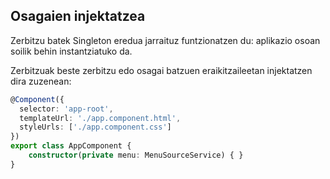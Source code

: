 ## Osagaien injektatzea

Zerbitzu batek Singleton eredua jarraituz funtzionatzen du: aplikazio osoan soilik behin instantziatuko da.

Zerbitzuak beste zerbitzu edo osagai batzuen eraikitzaileetan injektatzen dira zuzenean:

```typescript
@Component({
  selector: 'app-root',
  templateUrl: './app.component.html',
  styleUrls: ['./app.component.css']
})
export class AppComponent {
    constructor(private menu: MenuSourceService) { }
}
```

